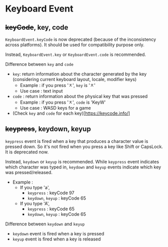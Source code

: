 # Keyboard Event

## ~~keyCode~~, key, code

`KeyboardEvent.keyCode` is now deprecated (because of the inconsistency across platforms). It should be used for compatibility purpose only.

Instead, `KeyboardEvent.key` or `KeyboardEvent.code` is recommended.

Difference between `key` and `code`

- `key`: return information about the character generated by the key (considering current keyboard layout, locale, modifier keys)
  - Example : if you press 'ㅈ', `key` is 'ㅈ'
  - Use case : text input
- `code` : return information about the physical key that was pressed
  - Example : if you press 'ㅈ', `code` is 'KeyW'
  - Use case : WASD keys for a game
- (Check `key` and `code` for each key)[https://keycode.info/]

## ~~keypress~~, keydown, keyup

`keypress` event is fired when a key that produces a character value is pressed down. So it's not fired when you press a key like Shift or CapsLock. It is deprecated now.

Instead, `keydown` or `keyup` is recommended. While `keypress` event indicates which character was typed in, `keydown` and `keyup` events indicate which key was pressed/released.

- Example :
  - If you type 'a',
    - `keypress` : keyCode 97
    - `keydown`, `keyup` : keyCode 65
  - If you type 'A',
    - `keypress` : keyCode 65
    - `keydown`, `keyup` : keyCode 65

Difference between `keydown` and `keyup`

- `keydown` event is fired when a key is pressed
- `keyup` event is fired when a key is released
